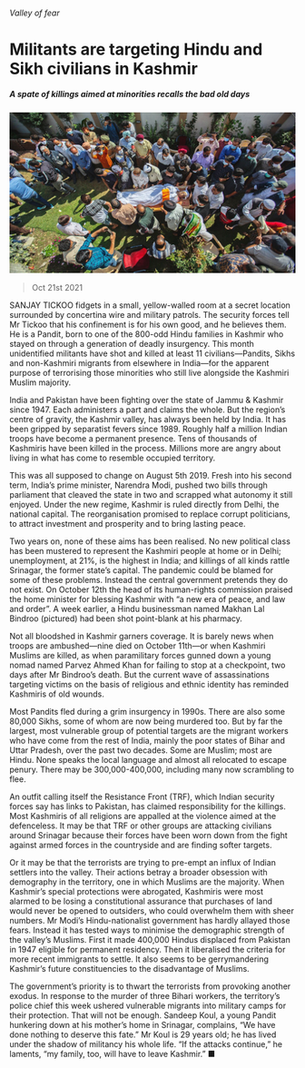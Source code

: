 ###### Valley of fear

# Militants are targeting Hindu and Sikh civilians in Kashmir 

##### A spate of killings aimed at minorities recalls the bad old days 

![image](images/20211023_asp001.jpg) 

> Oct 21st 2021 

SANJAY TICKOO fidgets in a small, yellow-walled room at a secret location surrounded by concertina wire and military patrols. The security forces tell Mr Tickoo that his confinement is for his own good, and he believes them. He is a Pandit, born to one of the 800-odd Hindu families in Kashmir who stayed on through a generation of deadly insurgency. This month unidentified militants have shot and killed at least 11 civilians—Pandits, Sikhs and non-Kashmiri migrants from elsewhere in India—for the apparent purpose of terrorising those minorities who still live alongside the Kashmiri Muslim majority.

India and Pakistan have been fighting over the state of Jammu &amp; Kashmir since 1947. Each administers a part and claims the whole. But the region’s centre of gravity, the Kashmir valley, has always been held by India. It has been gripped by separatist fevers since 1989. Roughly half a million Indian troops have become a permanent presence. Tens of thousands of Kashmiris have been killed in the process. Millions more are angry about living in what has come to resemble occupied territory.


This was all supposed to change on August 5th 2019. Fresh into his second term, India’s prime minister, Narendra Modi, pushed two bills through parliament that cleaved the state in two and scrapped what autonomy it still enjoyed. Under the new regime, Kashmir is ruled directly from Delhi, the national capital. The reorganisation promised to replace corrupt politicians, to attract investment and prosperity and to bring lasting peace.

Two years on, none of these aims has been realised. No new political class has been mustered to represent the Kashmiri people at home or in Delhi; unemployment, at 21%, is the highest in India; and killings of all kinds rattle Srinagar, the former state’s capital. The pandemic could be blamed for some of these problems. Instead the central government pretends they do not exist. On October 12th the head of its human-rights commission praised the home minister for blessing Kashmir with “a new era of peace, and law and order”. A week earlier, a Hindu businessman named Makhan Lal Bindroo (pictured) had been shot point-blank at his pharmacy.

Not all bloodshed in Kashmir garners coverage. It is barely news when troops are ambushed—nine died on October 11th—or when Kashmiri Muslims are killed, as when paramilitary forces gunned down a young nomad named Parvez Ahmed Khan for failing to stop at a checkpoint, two days after Mr Bindroo’s death. But the current wave of assassinations targeting victims on the basis of religious and ethnic identity has reminded Kashmiris of old wounds.

Most Pandits fled during a grim insurgency in 1990s. There are also some 80,000 Sikhs, some of whom are now being murdered too. But by far the largest, most vulnerable group of potential targets are the migrant workers who have come from the rest of India, mainly the poor states of Bihar and Uttar Pradesh, over the past two decades. Some are Muslim; most are Hindu. None speaks the local language and almost all relocated to escape penury. There may be 300,000-400,000, including many now scrambling to flee.

An outfit calling itself the Resistance Front (TRF), which Indian security forces say has links to Pakistan, has claimed responsibility for the killings. Most Kashmiris of all religions are appalled at the violence aimed at the defenceless. It may be that TRF or other groups are attacking civilians around Srinagar because their forces have been worn down from the fight against armed forces in the countryside and are finding softer targets.

Or it may be that the terrorists are trying to pre-empt an influx of Indian settlers into the valley. Their actions betray a broader obsession with demography in the territory, one in which Muslims are the majority. When Kashmir’s special protections were abrogated, Kashmiris were most alarmed to be losing a constitutional assurance that purchases of land would never be opened to outsiders, who could overwhelm them with sheer numbers. Mr Modi’s Hindu-nationalist government has hardly allayed those fears. Instead it has tested ways to minimise the demographic strength of the valley’s Muslims. First it made 400,000 Hindus displaced from Pakistan in 1947 eligible for permanent residency. Then it liberalised the criteria for more recent immigrants to settle. It also seems to be gerrymandering Kashmir’s future constituencies to the disadvantage of Muslims.

The government’s priority is to thwart the terrorists from provoking another exodus. In response to the murder of three Bihari workers, the territory’s police chief this week ushered vulnerable migrants into military camps for their protection. That will not be enough. Sandeep Koul, a young Pandit hunkering down at his mother’s home in Srinagar, complains, “We have done nothing to deserve this fate.” Mr Koul is 29 years old; he has lived under the shadow of militancy his whole life. “If the attacks continue,” he laments, “my family, too, will have to leave Kashmir.” ■

